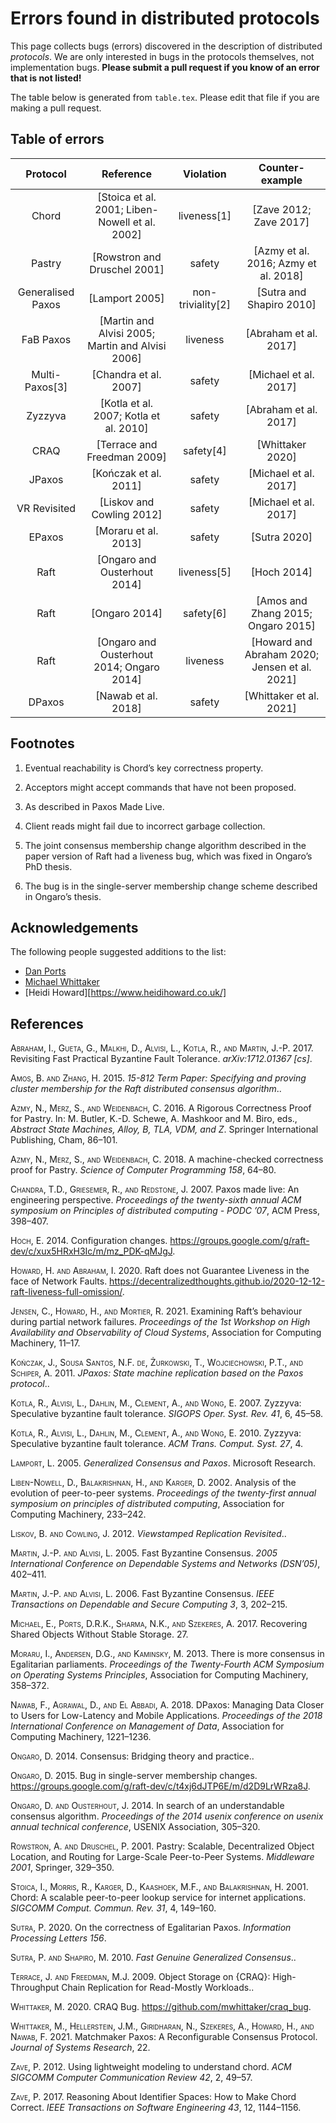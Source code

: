 # Errors found in distributed protocols

This page collects bugs (errors) discovered in the description of distributed _protocols_. We are only interested in bugs in the protocols themselves, not implementation bugs. **Please submit a pull request if you know of an error that is not listed!**

The table below is generated from `table.tex`. Please edit that file if you are making a pull request.

## Table of errors

|     Protocol      |                     Reference                      |      Violation      |                 Counter-example                 |
| :---------------: | :------------------------------------------------: | :-----------------: | :---------------------------------------------: |
|       Chord       |  \[Stoica et al. 2001; Liben-Nowell et al. 2002\]  |    liveness\[1\]    |            \[Zave 2012; Zave 2017\]             |
|      Pastry       |           \[Rowstron and Druschel 2001\]           |       safety        |     \[Azmy et al. 2016; Azmy et al. 2018\]      |
| Generalised Paxos |                  \[Lamport 2005\]                  | non-triviality\[2\] |           \[Sutra and Shapiro 2010\]            |
|     FaB Paxos     | \[Martin and Alvisi 2005; Martin and Alvisi 2006\] |      liveness       |             \[Abraham et al. 2017\]             |
| Multi-Paxos\[3\]  |              \[Chandra et al. 2007\]               |       safety        |             \[Michael et al. 2017\]             |
|      Zyzzyva      |      \[Kotla et al. 2007; Kotla et al. 2010\]      |       safety        |             \[Abraham et al. 2017\]             |
|       CRAQ        |           \[Terrace and Freedman 2009\]            |     safety\[4\]     |               \[Whittaker 2020\]                |
|      JPaxos       |              \[Kończak et al. 2011\]               |       safety        |             \[Michael et al. 2017\]             |
|   VR Revisited    |            \[Liskov and Cowling 2012\]             |       safety        |             \[Michael et al. 2017\]             |
|      EPaxos       |               \[Moraru et al. 2013\]               |       safety        |                 \[Sutra 2020\]                  |
|       Raft        |           \[Ongaro and Ousterhout 2014\]           |    liveness\[5\]    |                  \[Hoch 2014\]                  |
|       Raft        |                  \[Ongaro 2014\]                   |     safety\[6\]     |      \[Amos and Zhang 2015; Ongaro 2015\]       |
|       Raft        |    \[Ongaro and Ousterhout 2014; Ongaro 2014\]     |      liveness       | \[Howard and Abraham 2020; Jensen et al. 2021\] |
|      DPaxos       |               \[Nawab et al. 2018\]                |       safety        |            \[Whittaker et al. 2021\]            |


## Footnotes

1.  Eventual reachability is Chord’s key correctness property.

2.  Acceptors might accept commands that have not been proposed.

3.  As described in Paxos Made Live.

4.  Client reads might fail due to incorrect garbage collection.

5.  The joint consensus membership change algorithm described in the
    paper version of Raft had a liveness bug, which was fixed in
    Ongaro’s PhD thesis.

6.  The bug is in the single-server membership change scheme described
    in Ongaro’s thesis.

## Acknowledgements

The following people suggested additions to the list:

- [Dan Ports](https://drkp.net/)
- [Michael Whittaker](https://mwhittaker.github.io/)
- [Heidi Howard][https://www.heidihoward.co.uk/]

## References

<div id="refs" class="references">

<div id="ref-abrahamRevisitingFastPractical2017">

<span class="smallcaps">Abraham, I., Gueta, G., Malkhi, D., Alvisi, L.,
Kotla, R., and Martin, J.-P.</span> 2017. Revisiting Fast Practical
Byzantine Fault Tolerance. *arXiv:1712.01367 \[cs\]*.

</div>

<div id="ref-amos15812TermPaper2015">

<span class="smallcaps">Amos, B. and Zhang, H.</span> 2015. *15-812 Term
Paper: Specifying and proving cluster membership for the Raft
distributed consensus algorithm*..

</div>

<div id="ref-azmyRigorousCorrectnessProof2016">

<span class="smallcaps">Azmy, N., Merz, S., and Weidenbach, C.</span>
2016. A Rigorous Correctness Proof for Pastry. In: M. Butler, K.-D.
Schewe, A. Mashkoor and M. Biro, eds., *Abstract State Machines, Alloy,
B, TLA, VDM, and Z*. Springer International Publishing, Cham, 86–101.

</div>

<div id="ref-azmyMachinecheckedCorrectnessProof2018">

<span class="smallcaps">Azmy, N., Merz, S., and Weidenbach, C.</span>
2018. A machine-checked correctness proof for Pastry. *Science of
Computer Programming* *158*, 64–80.

</div>

<div id="ref-chandraPaxosMadeLive2007">

<span class="smallcaps">Chandra, T.D., Griesemer, R., and Redstone,
J.</span> 2007. Paxos made live: An engineering perspective.
*Proceedings of the twenty-sixth annual ACM symposium on Principles of
distributed computing - PODC ’07*, ACM Press, 398–407.

</div>

<div id="ref-hochConfigurationChanges2014">

<span class="smallcaps">Hoch, E.</span> 2014. Configuration changes.
<https://groups.google.com/g/raft-dev/c/xux5HRxH3Ic/m/mz_PDK-qMJgJ>.

</div>

<div id="ref-howardRaftDoesNot2020">

<span class="smallcaps">Howard, H. and Abraham, I.</span> 2020. Raft
does not Guarantee Liveness in the face of Network Faults.
<https://decentralizedthoughts.github.io/2020-12-12-raft-liveness-full-omission/>.

</div>

<div id="ref-jensenExaminingRaftBehaviour2021">

<span class="smallcaps">Jensen, C., Howard, H., and Mortier, R.</span>
2021. Examining Raft’s behaviour during partial network failures.
*Proceedings of the 1st Workshop on High Availability and Observability
of Cloud Systems*, Association for Computing Machinery, 11–17.

</div>

<div id="ref-konczakJPaxosStateMachine2011">

<span class="smallcaps">Kończak, J., Sousa Santos, N.F. de, Żurkowski,
T., Wojciechowski, P.T., and Schiper, A.</span> 2011. *JPaxos: State
machine replication based on the Paxos protocol*..

</div>

<div id="ref-kotlaZyzzyvaSpeculativeByzantine2007">

<span class="smallcaps">Kotla, R., Alvisi, L., Dahlin, M., Clement, A.,
and Wong, E.</span> 2007. Zyzzyva: Speculative byzantine fault
tolerance. *SIGOPS Oper. Syst. Rev.* *41*, 6, 45–58.

</div>

<div id="ref-kotlaZyzzyvaSpeculativeByzantine2009">

<span class="smallcaps">Kotla, R., Alvisi, L., Dahlin, M., Clement, A.,
and Wong, E.</span> 2010. Zyzzyva: Speculative byzantine fault
tolerance. *ACM Trans. Comput. Syst.* *27*, 4.

</div>

<div id="ref-lamportGeneralizedConsensusPaxos2005">

<span class="smallcaps">Lamport, L.</span> 2005. *Generalized Consensus
and Paxos*. Microsoft Research.

</div>

<div id="ref-liben-nowellAnalysisEvolutionPeertopeer2002">

<span class="smallcaps">Liben-Nowell, D., Balakrishnan, H., and Karger,
D.</span> 2002. Analysis of the evolution of peer-to-peer systems.
*Proceedings of the twenty-first annual symposium on principles of
distributed computing*, Association for Computing Machinery, 233–242.

</div>

<div id="ref-liskovViewstampedReplicationRevisited2012">

<span class="smallcaps">Liskov, B. and Cowling, J.</span> 2012.
*Viewstamped Replication Revisited*..

</div>

<div id="ref-martinFastByzantineConsensus2005">

<span class="smallcaps">Martin, J.-P. and Alvisi, L.</span> 2005. Fast
Byzantine Consensus. *2005 International Conference on Dependable
Systems and Networks (DSN’05)*, 402–411.

</div>

<div id="ref-martinFastByzantineConsensus2006">

<span class="smallcaps">Martin, J.-P. and Alvisi, L.</span> 2006. Fast
Byzantine Consensus. *IEEE Transactions on Dependable and Secure
Computing* *3*, 3, 202–215.

</div>

<div id="ref-michaelRecoveringSharedObjects2017">

<span class="smallcaps">Michael, E., Ports, D.R.K., Sharma, N.K., and
Szekeres, A.</span> 2017. Recovering Shared Objects Without Stable
Storage. 27.

</div>

<div id="ref-moraruThereMoreConsensus2013">

<span class="smallcaps">Moraru, I., Andersen, D.G., and Kaminsky,
M.</span> 2013. There is more consensus in Egalitarian parliaments.
*Proceedings of the Twenty-Fourth ACM Symposium on Operating Systems
Principles*, Association for Computing Machinery, 358–372.

</div>

<div id="ref-nawabDPaxosManagingData2018">

<span class="smallcaps">Nawab, F., Agrawal, D., and El Abbadi, A.</span>
2018. DPaxos: Managing Data Closer to Users for Low-Latency and Mobile
Applications. *Proceedings of the 2018 International Conference on
Management of Data*, Association for Computing Machinery, 1221–1236.

</div>

<div id="ref-ongaroConsensusBridgingTheory2014">

<span class="smallcaps">Ongaro, D.</span> 2014. Consensus: Bridging
theory and practice..

</div>

<div id="ref-ongaroBugSingleserverMembership2015">

<span class="smallcaps">Ongaro, D.</span> 2015. Bug in single-server
membership changes.
<https://groups.google.com/g/raft-dev/c/t4xj6dJTP6E/m/d2D9LrWRza8J>.

</div>

<div id="ref-ongaroSearchUnderstandableConsensus2014">

<span class="smallcaps">Ongaro, D. and Ousterhout, J.</span> 2014. In
search of an understandable consensus algorithm. *Proceedings of the
2014 usenix conference on usenix annual technical conference*, USENIX
Association, 305–320.

</div>

<div id="ref-rowstronPastryScalableDecentralized2001">

<span class="smallcaps">Rowstron, A. and Druschel, P.</span> 2001.
Pastry: Scalable, Decentralized Object Location, and Routing for
Large-Scale Peer-to-Peer Systems. *Middleware 2001*, Springer, 329–350.

</div>

<div id="ref-stoicaChordScalablePeertopeer2001">

<span class="smallcaps">Stoica, I., Morris, R., Karger, D., Kaashoek,
M.F., and Balakrishnan, H.</span> 2001. Chord: A scalable peer-to-peer
lookup service for internet applications. *SIGCOMM Comput. Commun. Rev.*
*31*, 4, 149–160.

</div>

<div id="ref-sutraCorrectnessEgalitarianPaxos2020">

<span class="smallcaps">Sutra, P.</span> 2020. On the correctness of
Egalitarian Paxos. *Information Processing Letters* *156*.

</div>

<div id="ref-sutraFastGenuineGeneralized2010">

<span class="smallcaps">Sutra, P. and Shapiro, M.</span> 2010. *Fast
Genuine Generalized Consensus*..

</div>

<div id="ref-terraceObjectStorageCRAQ2009">

<span class="smallcaps">Terrace, J. and Freedman, M.J.</span> 2009.
Object Storage on {CRAQ}: High-Throughput Chain Replication for
Read-Mostly Workloads..

</div>

<div id="ref-whittakerCRAQBug2020">

<span class="smallcaps">Whittaker, M.</span> 2020. CRAQ Bug.
<https://github.com/mwhittaker/craq_bug>.

</div>

<div id="ref-whittakerMatchmakerPaxosReconfigurable2021">

<span class="smallcaps">Whittaker, M., Hellerstein, J.M., Giridharan,
N., Szekeres, A., Howard, H., and Nawab, F.</span> 2021. Matchmaker
Paxos: A Reconfigurable Consensus Protocol. *Journal of Systems
Research*, 22.

</div>

<div id="ref-zaveUsingLightweightModeling2012">

<span class="smallcaps">Zave, P.</span> 2012. Using lightweight modeling
to understand chord. *ACM SIGCOMM Computer Communication Review* *42*,
2, 49–57.

</div>

<div id="ref-zaveReasoningIdentifierSpaces2017">

<span class="smallcaps">Zave, P.</span> 2017. Reasoning About Identifier
Spaces: How to Make Chord Correct. *IEEE Transactions on Software
Engineering* *43*, 12, 1144–1156.

</div>

</div>